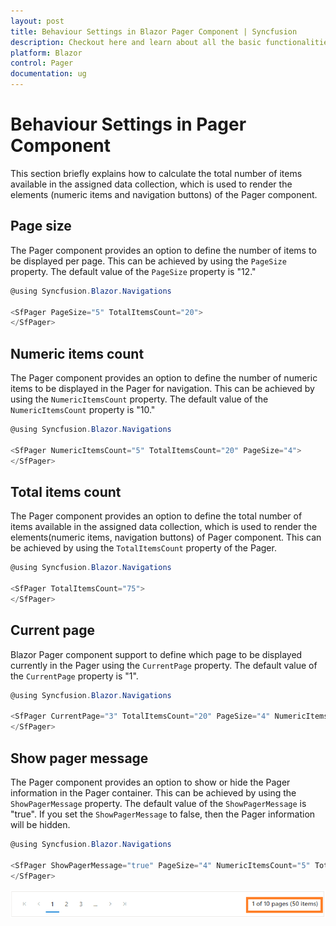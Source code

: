 ```yaml
---
layout: post
title: Behaviour Settings in Blazor Pager Component | Syncfusion
description: Checkout here and learn about all the basic functionalities of rendering the Syncfusion Blazor Pager component and much more.
platform: Blazor
control: Pager
documentation: ug
---
```


# Behaviour Settings in Pager Component

This section briefly explains how to calculate the total number of items available in the assigned data collection, which is used to render the elements (numeric items and navigation buttons) of the Pager component.

## Page size

The Pager component provides an option to define the number of items to be displayed per page. This can be achieved by using the `PageSize` property. The default value of the `PageSize` property is "12."

```csharp
@using Syncfusion.Blazor.Navigations

<SfPager PageSize="5" TotalItemsCount="20">
</SfPager>

```

## Numeric items count

The Pager component provides an option to define the number of numeric items to be displayed in the Pager for navigation. This can be achieved by using the `NumericItemsCount` property. The default value of the `NumericItemsCount` property is "10."

```csharp
@using Syncfusion.Blazor.Navigations

<SfPager NumericItemsCount="5" TotalItemsCount="20" PageSize="4">
</SfPager>

```

## Total items count

The Pager component provides an option to define the total number of items available in the assigned data collection, which is used to render the elements(numeric items, navigation buttons) of Pager component. This can be achieved by using the `TotalItemsCount` property of the Pager.

```csharp
@using Syncfusion.Blazor.Navigations

<SfPager TotalItemsCount="75">
</SfPager>

```

## Current page

Blazor Pager component support to define which page to be displayed currently in the Pager using the `CurrentPage` property. The default value of the `CurrentPage` property is "1".

```csharp
@using Syncfusion.Blazor.Navigations

<SfPager CurrentPage="3" TotalItemsCount="20" PageSize="4" NumericItemsCount="5">
</SfPager>

```

## Show pager message

The Pager component provides an option to show or hide the Pager information in the Pager container. This can be achieved by using the `ShowPagerMessage` property. The default value of the `ShowPagerMessage` is "true". If you set the `ShowPagerMessage` to false, then the Pager information will be hidden.

```csharp
@using Syncfusion.Blazor.Navigations

<SfPager ShowPagerMessage="true" PageSize="4" NumericItemsCount="5" TotalItemsCount="20">
</SfPager>

```

![Show Blazor Pager Message](./images/blazor-pager-message.png)
